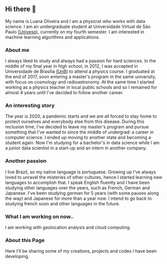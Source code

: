 ## Hi there 👋

My name is Luana Oliveira and I am a physicist who works with data science. I am an undergraduate student at Universidade Virtual de São Paulo [(Univesp)](https://univesp.br/), currently on my fourth semester. I am interested in machine learning algorithms and applications.

### About me

I always liked to study and always had a passion for hard sciences. In the middle of my final year in high school, in 2012, I was accepted in Universidade de Brasília [(UnB)](https://www.unb.br/) to attend a physics course. I graduated at the end of 2017, soon entering a master's program in the same university, with focus on cosmology and radioastronomy. At the same time I started working as a physics teacher in local public schools and so I remained for almost 4 years until I've decided to follow another career.

### An interesting story

The year is 2020, a pandemic starts and we are all forced to stay home to protect ourselves and everybody else from this disease. During this reclusion time, I've decided to leave my master's program and pursue something that I've wanted to since the middle of undergrad: a career in computer science. I ended up moving to another state and becoming a student again. Now I'm studying for a bachelor's in data science while I am a junior data scientist in a start-up and an intern in another company.

### Another passion

I live Brazil, so my native language is portuguese. Growing up I've always loved to unravel the misteries of other cultures, hence I started learning new languages to accomplish that. I speak English fluently and I have been studying other languages over the years, such as French, German and Japanese. I've been studying german for 5 years (with some pauses along the way) and Japanese for more than a year now. I intend to go back to studying french soon and other languages in the future.

### What I am working on now..

I am working with geolocation analysis and cloud computing.

### About this Page

Here I'll be sharing some of my creations, projects and codes I have been developing. 

